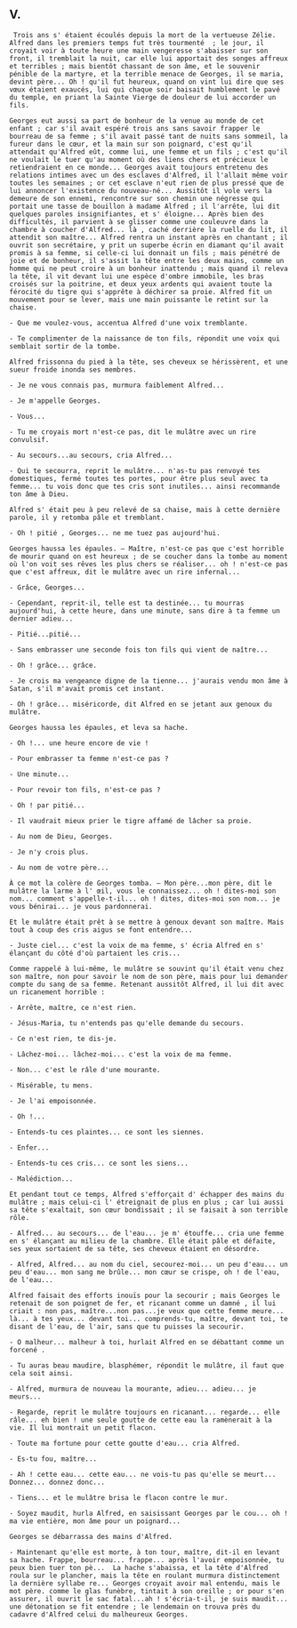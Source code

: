 ## V.

     Trois ans s' étaient écoulés depuis la mort de la vertueuse Zélie. Alfred dans les premiers temps fut très tourmenté  ; le jour, il croyait voir à toute heure une main vengeresse s'abaisser sur son front, il tremblait la nuit, car elle lui apportait des songes affreux et terribles ; mais bientôt chassant de son âme, et le souvenir pénible de la martyre, et la terrible menace de Georges, il se maria, devint père... Oh ! qu'il fut heureux, quand on vint lui dire que ses vœux étaient exaucés, lui qui chaque soir baisait humblement le pavé du temple, en priant la Sainte Vierge de douleur de lui accorder un fils.

    Georges eut aussi sa part de bonheur de la venue au monde de cet enfant ; car s'il avait espéré trois ans sans savoir frapper le bourreau de sa femme ; s'il avait passé tant de nuits sans sommeil, la fureur dans le cœur, et la main sur son poignard, c'est qu'il attendait qu'Alfred eût, comme lui, une femme et un fils ; c'est qu'il ne voulait le tuer qu'au moment où des liens chers et précieux le retiendraient en ce monde... Georges avait toujours entretenu des relations intimes avec un des esclaves d'Alfred, il l'allait même voir toutes les semaines ; or cet esclave n'eut rien de plus pressé que de lui annoncer l'existence du nouveau-né... Aussitôt il vole vers la demeure de son ennemi, rencontre sur son chemin une négresse qui portait une tasse de bouillon à madame Alfred ; il l'arrête, lui dit quelques paroles insignifiantes, et s' éloigne... Après bien des difficultés, il parvient à se glisser comme une couleuvre dans la chambre à coucher d'Alfred... là , caché derrière la ruelle du lit, il attendit son maître... Alfred rentra un instant après en chantant ; il ouvrit son secrétaire, y prit un superbe écrin en diamant qu'il avait promis à sa femme, si celle-ci lui donnait un fils ; mais pénétré de joie et de bonheur, il s'assit la tête entre les deux mains, comme un homme qui ne peut croire à un bonheur inattendu ; mais quand il releva la tête, il vit devant lui une espèce d'ombre immobile, les bras croisés sur la poitrine, et deux yeux ardents qui avaient toute la férocité du tigre qui s'apprête à déchirer sa proie. Alfred fit un mouvement pour se lever, mais une main puissante le retint sur la chaise.

    - Que me voulez-vous, accentua Alfred d'une voix tremblante.

    - Te complimenter de la naissance de ton fils, répondit une voix qui semblait sortir de la tombe.

    Alfred frissonna du pied à la tête, ses cheveux se hérissèrent, et une sueur froide inonda ses membres.

    - Je ne vous connais pas, murmura faiblement Alfred...

    - Je m'appelle Georges.

    - Vous...

    - Tu me croyais mort n'est-ce pas, dit le mulâtre avec un rire convulsif.

    - Au secours...au secours, cria Alfred...

    - Qui te secourra, reprit le mulâtre... n'as-tu pas renvoyé tes domestiques, fermé toutes tes portes, pour être plus seul avec ta femme... tu vois donc que tes cris sont inutiles... ainsi recommande ton âme à Dieu.

    Alfred s' était peu à peu relevé de sa chaise, mais à cette dernière parole, il y retomba pâle et tremblant.

    - Oh ! pitié , Georges... ne me tuez pas aujourd'hui.

    Georges haussa les épaules. — Maître, n'est-ce pas que c'est horrible de mourir quand on est heureux ; de se coucher dans la tombe au moment où l'on voit ses rêves les plus chers se réaliser... oh ! n'est-ce pas que c'est affreux, dit le mulâtre avec un rire infernal...

    - Grâce, Georges...

    - Cependant, reprit-il, telle est ta destinée... tu mourras aujourd'hui, à cette heure, dans une minute, sans dire à ta femme un dernier adieu...

    - Pitié...pitié...

    - Sans embrasser une seconde fois ton fils qui vient de naître...

    - Oh ! grâce... grâce.

    - Je crois ma vengeance digne de la tienne... j'aurais vendu mon âme à Satan, s'il m'avait promis cet instant.

    - Oh ! grâce... miséricorde, dit Alfred en se jetant aux genoux du mulâtre.

    Georges haussa les épaules, et leva sa hache.

    - Oh !... une heure encore de vie !

    - Pour embrasser ta femme n'est-ce pas ?

    - Une minute...

    - Pour revoir ton fils, n'est-ce pas ?

    - Oh ! par pitié...

    - Il vaudrait mieux prier le tigre affamé de lâcher sa proie.

    - Au nom de Dieu, Georges.

    - Je n'y crois plus.

    - Au nom de votre père...

    À ce mot la colère de Georges tomba. — Mon père...mon père, dit le mulâtre la larme à l' œil, vous le connaissez... oh ! dites-moi son nom... comment s'appelle-t-il... oh ! dites, dites-moi son nom... je vous bénirai... je vous pardonnerai.

    Et le mulâtre était prêt à se mettre à genoux devant son maître. Mais tout à coup des cris aigus se font entendre...

    - Juste ciel... c'est la voix de ma femme, s' écria Alfred en s' élançant du côté d'où partaient les cris...

    Comme rappelé à lui-même, le mulâtre se souvint qu'il était venu chez son maître, non pour savoir le nom de son père, mais pour lui demander compte du sang de sa femme. Retenant aussitôt Alfred, il lui dit avec un ricanement horrible :

    - Arrête, maître, ce n'est rien.

    - Jésus-Maria, tu n'entends pas qu'elle demande du secours.

    - Ce n'est rien, te dis-je.

    - Lâchez-moi... lâchez-moi... c'est la voix de ma femme.

    - Non... c'est le râle d'une mourante.

    - Misérable, tu mens.

    - Je l'ai empoisonnée.

    - Oh !...

    - Entends-tu ces plaintes... ce sont les siennes.

    - Enfer...

    - Entends-tu ces cris... ce sont les siens...

    - Malédiction...

    Et pendant tout ce temps, Alfred s'efforçait d' échapper des mains du mulâtre ; mais celui-ci l' étreignait de plus en plus ; car lui aussi sa tête s'exaltait, son cœur bondissait ; il se faisait à son terrible rôle.

    - Alfred... au secours... de l'eau... je m' étouffe... cria une femme en s' élançant au milieu de la chambre. Elle était pâle et défaite, ses yeux sortaient de sa tête, ses cheveux étaient en désordre.

    - Alfred, Alfred... au nom du ciel, secourez-moi... un peu d'eau... un peu d'eau... mon sang me brûle... mon cœur se crispe, oh ! de l'eau, de l'eau...

    Alfred faisait des efforts inouïs pour la secourir ; mais Georges le retenait de son poignet de fer, et ricanant comme un damné , il lui criait : non pas, maître...non pas...je veux que cette femme meure... là... à tes yeux... devant toi... comprends-tu, maître, devant toi, te disant de l'eau, de l'air, sans que tu puisses la secourir.

    - O malheur... malheur à toi, hurlait Alfred en se débattant comme un forcené .

    - Tu auras beau maudire, blasphémer, répondit le mulâtre, il faut que cela soit ainsi.

    - Alfred, murmura de nouveau la mourante, adieu... adieu... je meurs...

    - Regarde, reprit le mulâtre toujours en ricanant... regarde... elle râle... eh bien ! une seule goutte de cette eau la ramènerait à la vie. Il lui montrait un petit flacon.

    - Toute ma fortune pour cette goutte d'eau... cria Alfred.

    - Es-tu fou, maître...

    - Ah ! cette eau... cette eau... ne vois-tu pas qu'elle se meurt... Donnez... donnez donc...

    - Tiens... et le mulâtre brisa le flacon contre le mur.

    - Soyez maudit, hurla Alfred, en saisissant Georges par le cou... oh ! ma vie entière, mon âme pour un poignard...

    Georges se débarrassa des mains d'Alfred.

    - Maintenant qu'elle est morte, à ton tour, maître, dit-il en levant sa hache. Frappe, bourreau... frappe... après l'avoir empoisonnée, tu peux bien tuer ton pè...  La hache s'abaissa, et la tête d'Alfred roula sur le plancher, mais la tête en roulant murmura distinctement la dernière syllabe re... Georges croyait avoir mal entendu, mais le mot père. comme le glas funèbre, tintait à son oreille ; or pour s'en assurer, il ouvrit le sac fatal...ah ! s'écria-t-il, je suis maudit... une détonation se fit entendre ; le lendemain on trouva près du cadavre d'Alfred celui du malheureux Georges.

